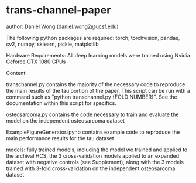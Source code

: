 # trans-channel-paper
author: Daniel Wong (daniel.wong2@ucsf.edu)

The following python packages are required: 
torch, torchvision, pandas, cv2, numpy, sklearn, pickle, matplotlib

Hardware Requirements:
All deep learning models were trained using Nvidia Geforce GTX 1080 GPUs

Content:

transchannel.py contains the majority of the necessary code to reproduce the main results of the tau portion of the paper. This script can be run with a command such as "python transchannel.py {FOLD NUMBER}". See the documentation within this script for specifics.  

osteosarcoma.py contains the code necessary to train and evaluate the model on the independent osteosarcoma dataset

ExampleFigureGenerator.ipynb contains example code to reproduce the main performance results for the tau dataset

models:
fully trained models, including the model we trained and applied to the archival HCS, the 3 cross-validation models applied to an expanded dataset with negative controls (see Supplement), along with the 3 models trained with 3-fold cross-validation on the independent osteosarcoma dataset 







